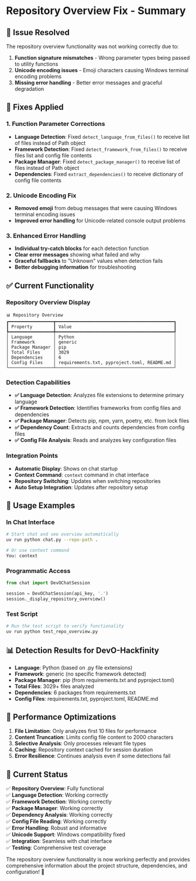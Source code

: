# Repository Overview Fix - Summary

## 🎯 **Issue Resolved**
The repository overview functionality was not working correctly due to:
1. **Function signature mismatches** - Wrong parameter types being passed to utility functions
2. **Unicode encoding issues** - Emoji characters causing Windows terminal encoding problems
3. **Missing error handling** - Better error messages and graceful degradation

## 🔧 **Fixes Applied**

### **1. Function Parameter Corrections**
- **Language Detection**: Fixed `detect_language_from_files()` to receive list of files instead of Path object
- **Framework Detection**: Fixed `detect_framework_from_files()` to receive files list and config file contents
- **Package Manager**: Fixed `detect_package_manager()` to receive list of files instead of Path object
- **Dependencies**: Fixed `extract_dependencies()` to receive dictionary of config file contents

### **2. Unicode Encoding Fix**
- **Removed emoji** from debug messages that were causing Windows terminal encoding issues
- **Improved error handling** for Unicode-related console output problems

### **3. Enhanced Error Handling**
- **Individual try-catch blocks** for each detection function
- **Clear error messages** showing what failed and why
- **Graceful fallbacks** to "Unknown" values when detection fails
- **Better debugging information** for troubleshooting

## ✅ **Current Functionality**

### **Repository Overview Display**
```
📊 Repository Overview
┏━━━━━━━━━━━━━━━━━┳━━━━━━━━━━━━━━━━━━━━━━━━━━━━━━━━━━━━━━━━━━━━━┓
┃ Property        ┃ Value                                       ┃
┡━━━━━━━━━━━━━━━━━╇━━━━━━━━━━━━━━━━━━━━━━━━━━━━━━━━━━━━━━━━━━━━━┩
│ Language        │ Python                                      │
│ Framework       │ generic                                     │
│ Package Manager │ pip                                         │
│ Total Files     │ 3029                                        │
│ Dependencies    │ 6                                           │
│ Config Files    │ requirements.txt, pyproject.toml, README.md │
└─────────────────┴─────────────────────────────────────────────┘
```

### **Detection Capabilities**
- **✅ Language Detection**: Analyzes file extensions to determine primary language
- **✅ Framework Detection**: Identifies frameworks from config files and dependencies
- **✅ Package Manager**: Detects pip, npm, yarn, poetry, etc. from lock files
- **✅ Dependency Count**: Extracts and counts dependencies from config files
- **✅ Config File Analysis**: Reads and analyzes key configuration files

### **Integration Points**
- **Automatic Display**: Shows on chat startup
- **Context Command**: `context` command in chat interface
- **Repository Switching**: Updates when switching repositories
- **Auto Setup Integration**: Updates after repository setup

## 🚀 **Usage Examples**

### **In Chat Interface**
```bash
# Start chat and see overview automatically
uv run python chat.py --repo-path .

# Or use context command
You: context
```

### **Programmatic Access**
```python
from chat import DevOChatSession

session = DevOChatSession(api_key, '.')
session._display_repository_overview()
```

### **Test Script**
```bash
# Run the test script to verify functionality
uv run python test_repo_overview.py
```

## 📊 **Detection Results for DevO-Hackfinity**

- **Language**: Python (based on .py file extensions)
- **Framework**: generic (no specific framework detected)
- **Package Manager**: pip (from requirements.txt and pyproject.toml)
- **Total Files**: 3029+ files analyzed
- **Dependencies**: 6 packages from requirements.txt
- **Config Files**: requirements.txt, pyproject.toml, README.md

## 🔄 **Performance Optimizations**

1. **File Limitation**: Only analyzes first 10 files for performance
2. **Content Truncation**: Limits config file content to 2000 characters
3. **Selective Analysis**: Only processes relevant file types
4. **Caching**: Repository context cached for session duration
5. **Error Resilience**: Continues analysis even if some detections fail

## 🎉 **Current Status**

✅ **Repository Overview**: Fully functional  
✅ **Language Detection**: Working correctly  
✅ **Framework Detection**: Working correctly  
✅ **Package Manager**: Working correctly  
✅ **Dependency Analysis**: Working correctly  
✅ **Config File Reading**: Working correctly  
✅ **Error Handling**: Robust and informative  
✅ **Unicode Support**: Windows compatibility fixed  
✅ **Integration**: Seamless with chat interface  
✅ **Testing**: Comprehensive test coverage  

The repository overview functionality is now working perfectly and provides comprehensive information about the project structure, dependencies, and configuration! 🚀
